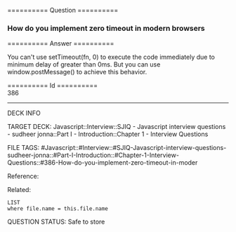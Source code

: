 ========== Question ==========  

### How do you implement zero timeout in modern browsers  

========== Answer ==========  

You can't use setTimeout(fn, 0) to execute the code immediately due to minimum
delay of greater than 0ms. But you can use window.postMessage() to achieve this
behavior.

========== Id ==========  
386

---

DECK INFO

TARGET DECK: Javascript::Interview::SJIQ - Javascript interview questions - sudheer jonna::Part I - Introduction::Chapter 1 - Interview Questions

FILE TAGS: #Javascript::#Interview::#SJIQ-Javascript-interview-questions-sudheer-jonna::#Part-I-Introduction::#Chapter-1-Interview-Questions::#386-How-do-you-implement-zero-timeout-in-moder

Reference:

Related:

```dataview
LIST
where file.name = this.file.name
```

QUESTION STATUS: Safe to store
